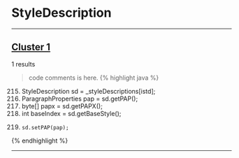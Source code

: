 # StyleDescription

***

## [Cluster 1](./1)
1 results
> code comments is here.
{% highlight java %}
215. StyleDescription sd = _styleDescriptions[istd];
216. ParagraphProperties pap = sd.getPAP();
217. byte[] papx = sd.getPAPX();
218. int baseIndex = sd.getBaseStyle();
243.     sd.setPAP(pap);
{% endhighlight %}

***

